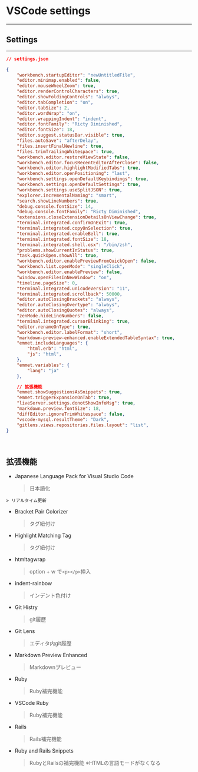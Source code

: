 # VSCode settings
---


## Settings
---
```json
// settings.json

{
    "workbench.startupEditor": "newUntitledFile",
    "editor.minimap.enabled": false,
    "editor.mouseWheelZoom": true,
    "editor.renderControlCharacters": true,
    "editor.showFoldingControls": "always",
    "editor.tabCompletion": "on",
    "editor.tabSize": 2,
    "editor.wordWrap": "on",
    "editor.wrappingIndent": "indent",
    "editor.fontFamily": "Ricty Diminished",
    "editor.fontSize": 18,
    "editor.suggest.statusBar.visible": true,
    "files.autoSave": "afterDelay",
    "files.insertFinalNewline": true,
    "files.trimTrailingWhitespace": true,
    "workbench.editor.restoreViewState": false,
    "workbench.editor.focusRecentEditorAfterClose": false,
    "workbench.editor.highlightModifiedTabs": true,
    "workbench.editor.openPositioning": "last",
    "workbench.settings.openDefaultKeybindings": true,
    "workbench.settings.openDefaultSettings": true,
    "workbench.settings.useSplitJSON": true,
    "explorer.incrementalNaming": "smart",
    "search.showLineNumbers": true,
    "debug.console.fontSize": 14,
    "debug.console.fontFamily": "Ricty Diminished",
    "extensions.closeExtensionDetailsOnViewChange": true,
    "terminal.integrated.confirmOnExit": true,
    "terminal.integrated.copyOnSelection": true,
    "terminal.integrated.enableBell": true,
    "terminal.integrated.fontSize": 18,
    "terminal.integrated.shell.osx": "/bin/zsh",
    "problems.showCurrentInStatus": true,
    "task.quickOpen.showAll": true,
    "workbench.editor.enablePreviewFromQuickOpen": false,
    "workbench.list.openMode": "singleClick",
    "workbench.editor.enablePreview": false,
    "window.openFilesInNewWindow": "on",
    "timeline.pageSize": 0,
    "terminal.integrated.unicodeVersion": "11",
    "terminal.integrated.scrollback": 50000,
    "editor.autoClosingBrackets": "always",
    "editor.autoClosingOvertype": "always",
    "editor.autoClosingQuotes": "always",
    "zenMode.hideLineNumbers": false,
    "terminal.integrated.cursorBlinking": true,
    "editor.renameOnType": true,
    "workbench.editor.labelFormat": "short",
    "markdown-preview-enhanced.enableExtendedTableSyntax": true,
    "emmet.includeLanguages": {
        "html.erb": "html",
        "js": "html",
    },
    "emmet.variables": {
        "lang": "ja"
    },

    // 拡張機能
    "emmet.showSuggestionsAsSnippets": true,
    "emmet.triggerExpansionOnTab": true,
    "liveServer.settings.donotShowInfoMsg": true,
    "markdown.preview.fontSize": 18,
    "diffEditor.ignoreTrimWhitespace": false,
    "vscode-mysql.resultTheme": "Dark",
    "gitlens.views.repositories.files.layout": "list",
}
```
<br>

## 拡張機能
- Japanese Language Pack for Visual Studio Code
    > 日本語化

<!-- - Live Server -->
    > リアルタイム更新

- Bracket Pair Colorizer
    > タグ紐付け

- Highlight Matching Tag
    > タグ紐付け

- htmltagwrap
    > option + w で`<p></p>`挿入

- indent-rainbow
    > インデント色付け

- Git Histry
    > git履歴

- Git Lens
    > エディタ内git履歴

- Markdown Preview Enhanced
    > Markdownプレビュー

- Ruby
    > Ruby補完機能

- VSCode Ruby
    > Ruby補完機能

- Rails
    > Rails補完機能

- Ruby and Rails Snippets
    > RubyとRailsの補完機能
    > ※HTMLの言語モードがなくなる
